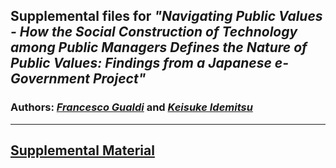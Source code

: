 ## Supplemental files for *"Navigating Public Values - How the Social Construction of Technology among Public Managers Defines the Nature of Public Values: Findings from a Japanese e-Government Project"*

### Authors: [*Francesco Gualdi*](https://www.lse.ac.uk/management/people/academic-staff/fgualdi) and [*Keisuke Idemitsu*](https://lightsystems.github.io/k_idemitsu/)

---

## [Supplemental Material](https://github.com/lightsystems/Navigating-Public-Values/blob/main/File/Supplemental_Material.pdf)
